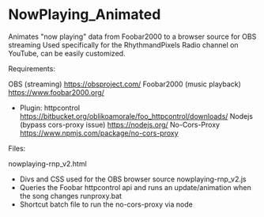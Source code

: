 # NowPlaying_Animated
Animates "now playing" data from Foobar2000 to a browser source for OBS streaming
Used specifically for the RhythmandPixels Radio channel on YouTube, can be easily customized. 

Requirements:

OBS (streaming) https://obsproject.com/
Foobar2000 (music playback) https://www.foobar2000.org/
  - Plugin: httpcontrol https://bitbucket.org/oblikoamorale/foo_httpcontrol/downloads/
Nodejs (bypass cors-proxy issue) https://nodejs.org/
  No-Cors-Proxy https://www.npmjs.com/package/no-cors-proxy

Files:

nowplaying-rnp_v2.html
  - Divs and CSS used for the OBS browser source
nowplaying-rnp_v2.js
  - Queries the Foobar httpcontrol api and runs an update/animation when the song changes
runproxy.bat
  - Shortcut batch file to run the no-cors-proxy via node

